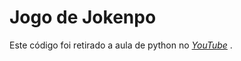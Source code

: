# Jogo de Jokenpo 

Este código foi retirado a aula de python no  <a href="https://www.youtube.com/watch?v=JP3eYU137t8&t=500s&ab_channel=Felipe-DevSamurai"><i>YouTube</i></a><span> .
